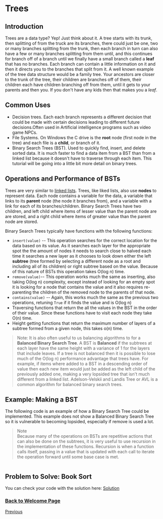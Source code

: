 # Trees

<!-- Introduction -->
## Introduction

Trees are a data type? Yep! Just think about it. A tree starts with its trunk, then splitting of from the  truck are its branches, there could just be one, two or many branches splitting from the trunk, then each branch in turn can also have a few or many branches splitting from them until, and this continues for branch off of a branch until we finally have a small branch called a **leaf** that has no branches. Each branch can contain a little information on it and then it directs you to the branches that split from it. A well known example of the tree data structure would be a family tree. Your ancestors are closer to the trunk of the tree, their children are branches off of them, their children each have children branching off from them, until it gets to your parents and then you. If you don't have any kids then that makes you a _leaf_.

<!-- Common uses -->
## Common Uses

- Decision trees. Each each branch represents a different decision that could be made with certain decisions leading to different future decisions.Often used in Artificial intelligence programs such as video game NPCs. 
- File Systems. On Windows the C drive is the **root** node (first node in the tree) and each file is a **child**, or branch of it.
- Binary Search Trees (BST). Used to quickly find, insert, and delete sorted data. It is much faster to find a data item from a BST than from a linked list because it doesn't have to traverse through each item. This tutorial will be going into a little bit more detail on binary trees.

<!-- Operations -->
## Operations and Performance of BSTs

Trees are very similar to [linked lists](2-topic.md). Trees, like liked lists, also use **nodes** to represent data. Each node contains a variable  for the data, a variable that links to its **parent** node (the node it branches from), and a variable with a link for each of its branches/children. Binary Search Trees have two children, and left child where items of lesser value than the parent node are are stored, and a right child where items of greater value than the parent node are stored.

Binary Search Trees typically have functions with the following functions:

- `insert(value)` -- This operation searches for the correct location for the data based on its value. As it searches each layer for the appropriate spot the the amount of nodes it needs to search close to halved each time it searches a new layer as it chooses to look down either the left **subtree** (tree formed by selecting a different node as a root and including all of its children) or right subtree based on the value. Because of this nature of BSTs this operation takes O(log n) time.
- `remove(value)`-- This operation works much the same as inserting, also taking O(log n) complexity, except instead of looking for an empty spot it is looking for a node that contains the value and it also requires re-parenting the children of the removed node to the parents of that node.
- `contains(value)` -- Again, this works much the same as the previous two operations, retuning `True` if it finds the value and is O(log n)
- Traversing functions that return the all the values in the BST in the order of their value. Since these functions have to visit each node they take O(n) time.
- Height getting functions that return the maximum number of layers of a subtree formed from a given node, this takes o(n) time.

> Note:
> It is also often useful to us balancing algorithms to for a **Balanced Binary Search Tree**. A BST is **Balanced** if the subtrees at each layer have the same height with a variance of 1 for the layers that include leaves. If a tree is not balanced then it is possible to lose much of the O(log n) performance advantage that trees have. For example, if items where added to a BST in a descending order of value then each new item would just be added as the left child of the previously added one, making a very lopsided tree that isn't much different from a linked list. Adelson-Velskii and Landis Tree or AVL is a common algorithm for balanced binary search trees.

<!-- Example -->
## Example: Making a BST

The following code is an example of how a Binary Search Tree could be implemented. This example does not show a Balanced Binary Search Tree so it is vulnerable to becoming lopsided, especially if remove is used a lot.

> Note  
> Because many of the operations on BSTs are repetitive actions that can also be done on the subtrees, it is very useful to use recursion in the implementation of these functions. Recursion is when a function calls itself, passing in a value that is updated with each call to iterate the operation forward until some base case is met.

``` python

```

<!-- Problem to Solve -->
## Problem to Solve: Book Sort

<!-- Link to Solution -->
You can check your code with the solution here: [Solution](tbd.py)

### [Back to Welcome Page](0-welcome.md)

[Previous](2-topic.md)